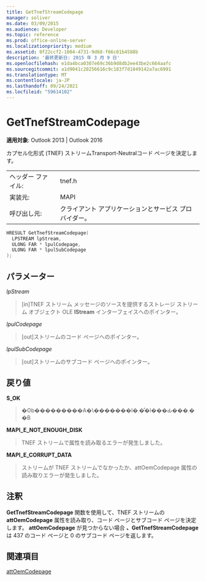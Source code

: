 ```yaml
---
title: GetTnefStreamCodepage
manager: soliver
ms.date: 03/09/2015
ms.audience: Developer
ms.topic: reference
ms.prod: office-online-server
ms.localizationpriority: medium
ms.assetid: 0f22ccf2-1004-4731-9d68-f66c01b4588b
description: '最終更新日: 2015 年 3 月 9 日'
ms.openlocfilehash: e1da4bca0307e69c36b9d8db2ee43be2c664aafc
ms.sourcegitcommit: a1d9041c20256616c9c183f7d1049142a7ac6991
ms.translationtype: MT
ms.contentlocale: ja-JP
ms.lasthandoff: 09/24/2021
ms.locfileid: "59614102"
---
```

# <a name="gettnefstreamcodepage"></a>GetTnefStreamCodepage

  
  
**適用対象**: Outlook 2013 | Outlook 2016 
  
カプセル化形式 (TNEF) ストリームTransport-Neutralコード ページを決定します。
  
|||
|:-----|:-----|
|ヘッダー ファイル:  <br/> |tnef.h  <br/> |
|実装元:  <br/> |MAPI  <br/> |
|呼び出し元:  <br/> |クライアント アプリケーションとサービス プロバイダー。  <br/> |
   
```cpp
HRESULT GetTnefStreamCodepage(
  LPSTREAM lpStream,
  ULONG FAR * lpulCodepage,
  ULONG FAR * lpulSubCodepage
);
```

## <a name="parameters"></a>パラメーター

 _lpStream_
  
> [in]TNEF ストリーム メッセージのソースを提供するストレージ ストリーム オブジェクト OLE **IStream** インターフェイスへのポインター。 
    
 _lpulCodepage_
  
> [out]ストリームのコード ページへのポインター。
    
 _lpulSubCodepage_
  
> [out]ストリームのサブコード ページへのポインター。
    
## <a name="return-value"></a>戻り値

 **S_OK**
  
> �ʘb���������A�\�������l�܂��͒l���Ԃ���܂��B
    
 **MAPI_E_NOT_ENOUGH_DISK**
  
> TNEF ストリームで属性を読み取るエラーが発生しました。
    
 **MAPI_E_CORRUPT_DATA**
  
> ストリームが TNEF ストリームでなかったか、attOemCodepage 属性の読み取りエラーが発生しました。
    
## <a name="remarks"></a>注釈

**GetTnefStreamCodepage** 関数を使用して、TNEF ストリームの **attOemCodepage** 属性を読み取り、コード ページとサブコード ページを決定します。 **attOemCodepage** が見つからない場合 **、GetTnefStreamCodepage** は 437 のコード ページと 0 のサブコード ページを返します。 
  
## <a name="see-also"></a>関連項目



[attOemCodepage](https://msdn.microsoft.com/library/ee158667%28EXCHG.80%29.aspx)

